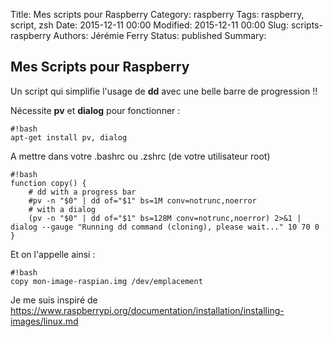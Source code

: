 Title: Mes scripts pour Raspberry
Category: raspberry
Tags: raspberry, script, zsh
Date: 2015-12-11 00:00
Modified: 2015-12-11 00:00
Slug: scripts-raspberry
Authors: Jérémie Ferry
Status: published
Summary:

## Mes Scripts pour Raspberry

Un script qui simplifie l'usage de **dd** avec une belle barre de progression !!

Nécessite **pv** et **dialog** pour fonctionner :

    #!bash
    apt-get install pv, dialog

A mettre dans votre .bashrc ou .zshrc (de votre utilisateur root)

    #!bash
    function copy() {
        # dd with a progress bar
        #pv -n "$0" | dd of="$1" bs=1M conv=notrunc,noerror
        # with a dialog
        (pv -n "$0" | dd of="$1" bs=128M conv=notrunc,noerror) 2>&1 | dialog --gauge "Running dd command (cloning), please wait..." 10 70 0
    }

Et on l'appelle ainsi : 

    #!bash
    copy mon-image-raspian.img /dev/emplacement

Je me suis inspiré de https://www.raspberrypi.org/documentation/installation/installing-images/linux.md